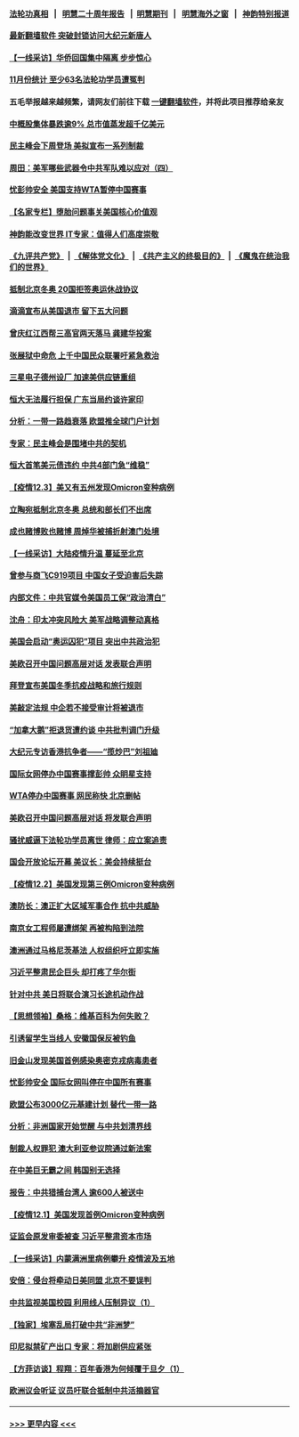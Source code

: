 #### [法轮功真相](https://github.com/gfw-breaker/truth/blob/master/README.md?t=0) &nbsp;&nbsp;|&nbsp;&nbsp; [明慧二十周年报告](https://github.com/gfw-breaker/mh-reports/blob/master/README.md?t=0) &nbsp;&nbsp;|&nbsp;&nbsp;[明慧期刊](https://github.com/gfw-breaker/mh-qikan) &nbsp;&nbsp;|&nbsp;&nbsp; [明慧海外之窗](https://github.com/gfw-breaker/mh-news/blob/master/README.md?t=0) &nbsp;&nbsp;|&nbsp;&nbsp; [神韵特别报道](https://github.com/gfw-breaker/mh-news/blob/master/shenyun.md?t=0)
#### [最新翻墙软件 突破封锁访问大纪元新唐人](../pages/nf4514/n11971400.md?t=12051101) 
#### [【一线采访】华侨回国集中隔离 步步惊心](../pages/nf4514/n13416857.md?t=12051101) 
#### [11月份统计 至少63名法轮功学员遭冤判](../pages/nf4514/n13416813.md?t=12051101) 
#### 五毛举报越来越频繁，请网友们前往下载 [一键翻墙软件](https://github.com/gfw-breaker/ssr-accounts)，并将此项目推荐给亲友
#### [中概股集体暴跌逾9% 总市值蒸发超千亿美元](../pages/nf4514/n13417251.md?t=12051101) 
#### [民主峰会下周登场 美拟宣布一系列制裁](../pages/nf4514/n13416812.md?t=12051101) 
#### [周田：美军哪些武器令中共军队难以应对（四）](../pages/nf4514/n13416147.md?t=12051101) 
#### [忧彭帅安全 美国支持WTA暂停中国赛事](../pages/nf4514/n13417053.md?t=12051101) 
#### [【名家专栏】堕胎问题事关美国核心价值观](../pages/nf4514/n13416925.md?t=12051101) 
#### [神韵能改变世界 IT专家：值得人们高度崇敬](../pages/nf4514/n13416347.md?t=12051101) 
#### [《九评共产党》](https://github.com/begood0513/9ping.md/blob/master/README.md) &nbsp;|&nbsp; [《解体党文化》](../../../../jtdwh.md/blob/master/README.md)  &nbsp;|&nbsp; [《共产主义的终极目的》](../../../../gczydzjmd.md/blob/master/README.md) &nbsp;|&nbsp; [《魔鬼在统治我们的世界》](../../../../mgztzwmdsj.md/blob/master/README.md) 
#### [抵制北京冬奥 20国拒签奥运休战协议](../pages/nf4514/n13416485.md?t=12051101) 
#### [滴滴宣布从美国退市 留下五大问题](../pages/nf4514/n13415716.md?t=12051101) 
#### [曾庆红江西帮三高官两天落马 龚建华投案](../pages/nf4514/n13416274.md?t=12051101) 
#### [张展狱中命危 上千中国民众联署吁紧急救治](../pages/nf4514/n13416045.md?t=12051101) 
#### [三星电子德州设厂 加速美供应链重组](../pages/nf4514/n13416216.md?t=12051101) 
#### [恒大无法履行担保 广东当局约谈许家印](../pages/nf4514/n13416193.md?t=12051101) 
#### [分析：一带一路趋衰落 欧盟推全球门户计划](../pages/nf4514/n13415932.md?t=12051101) 
#### [专家：民主峰会是围堵中共的契机](../pages/nf4514/n13415682.md?t=12051101) 
#### [恒大首笔美元债违约 中共4部门急“维稳”](../pages/nf4514/n13415563.md?t=12051101) 
#### [【疫情12.3】美又有五州发现Omicron变种病例](../pages/nf4514/n13414734.md?t=12051101) 
#### [立陶宛抵制北京冬奥 总统和部长们不出席](../pages/nf4514/n13414954.md?t=12051101) 
#### [成也赌博败也赌博 周焯华被捕折射澳门处境](../pages/nf4514/n13412619.md?t=12051101) 
#### [【一线采访】大陆疫情升温 蔓延至北京](../pages/nf4514/n13414571.md?t=12051101) 
#### [曾参与商飞C919项目 中国女子受迫害后失踪](../pages/nf4514/n13413998.md?t=12051101) 
#### [内部文件：中共官媒令美国员工保“政治清白”](../pages/nf4514/n13413559.md?t=12051101) 
#### [沈舟：印太冲突风险大 美军战略调整动真格](../pages/nf4514/n13413327.md?t=12051101) 
#### [美国会启动“奥运囚犯”项目 突出中共政治犯](../pages/nf4514/n13413917.md?t=12051101) 
#### [美欧召开中国问题高层对话 发表联合声明](../pages/nf4514/n13413767.md?t=12051101) 
#### [拜登宣布美国冬季抗疫战略和旅行规则](../pages/nf4514/n13413566.md?t=12051101) 
#### [美敲定法规 中企若不接受审计将被退市](../pages/nf4514/n13413409.md?t=12051101) 
#### [“加拿大鹅”拒退货遭约谈 中共批判调门升级](../pages/nf4514/n13413377.md?t=12051101) 
#### [大纪元专访香港抗争者——“揽炒巴”刘祖廸](../pages/nf4514/n13411004.md?t=12051101) 
#### [国际女网停办中国赛事撑彭帅 众眀星支持](../pages/nf4514/n13411142.md?t=12051101) 
#### [WTA停办中国赛事 网民称快 北京删帖](../pages/nf4514/n13412837.md?t=12051101) 
#### [美欧召开中国问题高层对话 将发联合声明](../pages/nf4514/n13413059.md?t=12051101) 
#### [骚扰威逼下法轮功学员离世 律师：应立案追责](../pages/nf4514/n13411227.md?t=12051101) 
#### [国会开放论坛开幕 美议长：美会持续挺台](../pages/nf4514/n13412818.md?t=12051101) 
#### [【疫情12.2】美国发现第三例Omicron变种病例](../pages/nf4514/n13412331.md?t=12051101) 
#### [澳防长：澳正扩大区域军事合作 抗中共威胁](../pages/nf4514/n13411967.md?t=12051101) 
#### [南京女工程师屡遭绑架 再被构陷到法院](../pages/nf4514/n13410744.md?t=12051101) 
#### [澳洲通过马格尼茨基法 人权组织吁立即实施](../pages/nf4514/n13411601.md?t=12051101) 
#### [习近平整肃民企巨头 却打疼了华尔街](../pages/nf4514/n13411621.md?t=12051101) 
#### [针对中共 美日将联合演习长途机动作战](../pages/nf4514/n13411570.md?t=12051101) 
#### [【思想领袖】桑格：维基百科为何失败？](../pages/nf4514/n13385004.md?t=12051101) 
#### [引诱留学生当线人 安徽国保反被钓鱼](../pages/nf4514/n13410912.md?t=12051101) 
#### [旧金山发现美国首例感染奥密克戎病毒患者](../pages/nf4514/n13411049.md?t=12051101) 
#### [忧彭帅安全 国际女网叫停在中国所有赛事](../pages/nf4514/n13410980.md?t=12051101) 
#### [欧盟公布3000亿元基建计划 替代一带一路](../pages/nf4514/n13410779.md?t=12051101) 
#### [分析：非洲国家开始觉醒 与中共划清界线](../pages/nf4514/n13408492.md?t=12051101) 
#### [制裁人权罪犯 澳大利亚参议院通过新法案](../pages/nf4514/n13409896.md?t=12051101) 
#### [在中美巨无霸之间 韩国别无选择](../pages/nf4514/n13410652.md?t=12051101) 
#### [报告：中共猎捕台湾人 逾600人被送中](../pages/nf4514/n13407993.md?t=12051101) 
#### [【疫情12.1】美国发现首例Omicron变种病例](../pages/nf4514/n13409958.md?t=12051101) 
#### [证监会原发审委被查 习近平整肃资本市场](../pages/nf4514/n13410583.md?t=12051101) 
#### [【一线采访】内蒙满洲里病例攀升 疫情波及五地](../pages/nf4514/n13409537.md?t=12051101) 
#### [安倍：侵台将牵动日美同盟 北京不要误判](../pages/nf4514/n13409579.md?t=12051101) 
#### [中共监视美国校园 利用线人压制异议（1）](../pages/nf4514/n13409420.md?t=12051101) 
#### [【独家】埃塞乱局打破中共“非洲梦”](../pages/nf4514/n13408807.md?t=12051101) 
#### [印尼拟禁矿产出口 专家：将加剧供应紧张](../pages/nf4514/n13409369.md?t=12051101) 
#### [【方菲访谈】程翔：百年香港为何倾覆于旦夕（1）](../pages/nf4514/n13408816.md?t=12051101) 
#### [欧洲议会听证 议员吁联合抵制中共活摘器官](../pages/nf4514/n13408587.md?t=12051101) 

----
#### [ >>> 更早内容 <<< ](../indexes/nf4514-earlier.md)
